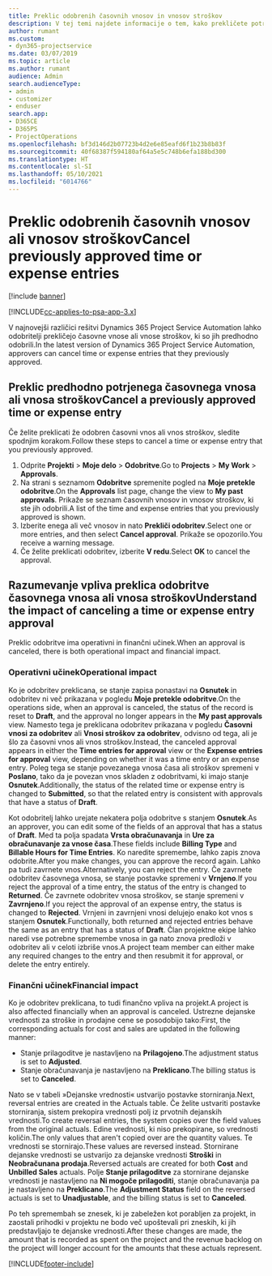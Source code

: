 ```yaml
---
title: Preklic odobrenih časovnih vnosov in vnosov stroškov
description: V tej temi najdete informacije o tem, kako prekličete potrjen čas projekta in transakcijo stroškov.
author: rumant
ms.custom:
- dyn365-projectservice
ms.date: 03/07/2019
ms.topic: article
ms.author: rumant
audience: Admin
search.audienceType:
- admin
- customizer
- enduser
search.app:
- D365CE
- D365PS
- ProjectOperations
ms.openlocfilehash: bf3d146d2b07723b4d2e6e85eafd6f1b23b8b83f
ms.sourcegitcommit: 40f68387f594180af64a5e5c748b6efa188bd300
ms.translationtype: HT
ms.contentlocale: sl-SI
ms.lasthandoff: 05/10/2021
ms.locfileid: "6014766"
---
```

# <a name="cancel-previously-approved-time-or-expense-entries"></a><span data-ttu-id="ad694-103">Preklic odobrenih časovnih vnosov ali vnosov stroškov</span><span class="sxs-lookup"><span data-stu-id="ad694-103">Cancel previously approved time or expense entries</span></span>

[!include [banner](../includes/psa-now-project-operations.md)]

[!INCLUDE[cc-applies-to-psa-app-3.x](../includes/cc-applies-to-psa-app-3x.md)]

<span data-ttu-id="ad694-104">V najnovejši različici rešitvi Dynamics 365 Project Service Automation lahko odobritelji prekličejo časovne vnose ali vnose stroškov, ki so jih predhodno odobrili.</span><span class="sxs-lookup"><span data-stu-id="ad694-104">In the latest version of Dynamics 365 Project Service Automation, approvers can cancel time or expense entries that they previously approved.</span></span>

## <a name="cancel-a-previously-approved-time-or-expense-entry"></a><span data-ttu-id="ad694-105">Preklic predhodno potrjenega časovnega vnosa ali vnosa stroškov</span><span class="sxs-lookup"><span data-stu-id="ad694-105">Cancel a previously approved time or expense entry</span></span>

<span data-ttu-id="ad694-106">Če želite preklicati že odobren časovni vnos ali vnos stroškov, sledite spodnjim korakom.</span><span class="sxs-lookup"><span data-stu-id="ad694-106">Follow these steps to cancel a time or expense entry that you previously approved.</span></span>

1. <span data-ttu-id="ad694-107">Odprite **Projekti** \> **Moje delo** \> **Odobritve**.</span><span class="sxs-lookup"><span data-stu-id="ad694-107">Go to **Projects** \> **My Work** \> **Approvals**.</span></span>
2. <span data-ttu-id="ad694-108">Na strani s seznamom **Odobritve** spremenite pogled na **Moje pretekle odobritve**.</span><span class="sxs-lookup"><span data-stu-id="ad694-108">On the **Approvals** list page, change the view to **My past approvals**.</span></span> <span data-ttu-id="ad694-109">Prikaže se seznam časovnih vnosov in vnosov stroškov, ki ste jih odobrili.</span><span class="sxs-lookup"><span data-stu-id="ad694-109">A list of the time and expense entries that you previously approved is shown.</span></span>
3. <span data-ttu-id="ad694-110">Izberite enega ali več vnosov in nato **Prekliči odobritev**.</span><span class="sxs-lookup"><span data-stu-id="ad694-110">Select one or more entries, and then select **Cancel approval**.</span></span> <span data-ttu-id="ad694-111">Prikaže se opozorilo.</span><span class="sxs-lookup"><span data-stu-id="ad694-111">You receive a warning message.</span></span>
4. <span data-ttu-id="ad694-112">Če želite preklicati odobritev, izberite **V redu**.</span><span class="sxs-lookup"><span data-stu-id="ad694-112">Select **OK** to cancel the approval.</span></span>

## <a name="understand-the-impact-of-canceling-a-time-or-expense-entry-approval"></a><span data-ttu-id="ad694-113">Razumevanje vpliva preklica odobritve časovnega vnosa ali vnosa stroškov</span><span class="sxs-lookup"><span data-stu-id="ad694-113">Understand the impact of canceling a time or expense entry approval</span></span>

<span data-ttu-id="ad694-114">Preklic odobritve ima operativni in finančni učinek.</span><span class="sxs-lookup"><span data-stu-id="ad694-114">When an approval is canceled, there is both operational impact and financial impact.</span></span>

### <a name="operational-impact"></a><span data-ttu-id="ad694-115">Operativni učinek</span><span class="sxs-lookup"><span data-stu-id="ad694-115">Operational impact</span></span>

<span data-ttu-id="ad694-116">Ko je odobritev preklicana, se stanje zapisa ponastavi na **Osnutek** in odobritev ni več prikazana v pogledu **Moje pretekle odobritve**.</span><span class="sxs-lookup"><span data-stu-id="ad694-116">On the operations side, when an approval is canceled, the status of the record is reset to **Draft**, and the approval no longer appears in the **My past approvals** view.</span></span> <span data-ttu-id="ad694-117">Namesto tega je preklicana odobritev prikazana v pogledu **Časovni vnosi za odobritev** ali **Vnosi stroškov za odobritev**, odvisno od tega, ali je šlo za časovni vnos ali vnos stroškov.</span><span class="sxs-lookup"><span data-stu-id="ad694-117">Instead, the canceled approval appears in either the **Time entries for approval** view or the **Expense entries for approval** view, depending on whether it was a time entry or an expense entry.</span></span> <span data-ttu-id="ad694-118">Poleg tega se stanje povezanega vnosa časa ali stroškov spremeni v **Poslano**, tako da je povezan vnos skladen z odobritvami, ki imajo stanje **Osnutek**.</span><span class="sxs-lookup"><span data-stu-id="ad694-118">Additionally, the status of the related time or expense entry is changed to **Submitted**, so that the related entry is consistent with approvals that have a status of **Draft**.</span></span>

<span data-ttu-id="ad694-119">Kot odobritelj lahko urejate nekatera polja odobritve s stanjem **Osnutek**.</span><span class="sxs-lookup"><span data-stu-id="ad694-119">As an approver, you can edit some of the fields of an approval that has a status of **Draft**.</span></span> <span data-ttu-id="ad694-120">Med ta polja spadata **Vrsta obračunavanja** in **Ure za obračunavanje za vnose časa**.</span><span class="sxs-lookup"><span data-stu-id="ad694-120">These fields include **Billing Type** and **Billable Hours for Time Entries**.</span></span> <span data-ttu-id="ad694-121">Ko naredite spremembe, lahko zapis znova odobrite.</span><span class="sxs-lookup"><span data-stu-id="ad694-121">After you make changes, you can approve the record again.</span></span> <span data-ttu-id="ad694-122">Lahko pa tudi zavrnete vnos.</span><span class="sxs-lookup"><span data-stu-id="ad694-122">Alternatively, you can reject the entry.</span></span> <span data-ttu-id="ad694-123">Če zavrnete odobritev časovnega vnosa, se stanje postavke spremeni v **Vrnjeno**.</span><span class="sxs-lookup"><span data-stu-id="ad694-123">If you reject the approval of a time entry, the status of the entry is changed to **Returned**.</span></span> <span data-ttu-id="ad694-124">Če zavrnete odobritev vnosa stroškov, se stanje spremeni v **Zavrnjeno**.</span><span class="sxs-lookup"><span data-stu-id="ad694-124">If you reject the approval of an expense entry, the status is changed to **Rejected**.</span></span> <span data-ttu-id="ad694-125">Vrnjeni in zavrnjeni vnosi delujejo enako kot vnos s stanjem **Osnutek**.</span><span class="sxs-lookup"><span data-stu-id="ad694-125">Functionally, both returned and rejected entries behave the same as an entry that has a status of **Draft**.</span></span> <span data-ttu-id="ad694-126">Član projektne ekipe lahko naredi vse potrebne spremembe vnosa in ga nato znova predloži v odobritev ali v celoti izbriše vnos.</span><span class="sxs-lookup"><span data-stu-id="ad694-126">A project team member can either make any required changes to the entry and then resubmit it for approval, or delete the entry entirely.</span></span>

### <a name="financial-impact"></a><span data-ttu-id="ad694-127">Finančni učinek</span><span class="sxs-lookup"><span data-stu-id="ad694-127">Financial impact</span></span>

<span data-ttu-id="ad694-128">Ko je odobritev preklicana, to tudi finančno vpliva na projekt.</span><span class="sxs-lookup"><span data-stu-id="ad694-128">A project is also affected financially when an approval is canceled.</span></span> <span data-ttu-id="ad694-129">Ustrezne dejanske vrednosti za stroške in prodajne cene se posodobijo tako:</span><span class="sxs-lookup"><span data-stu-id="ad694-129">First, the corresponding actuals for cost and sales are updated in the following manner:</span></span>

- <span data-ttu-id="ad694-130">Stanje prilagoditve je nastavljeno na **Prilagojeno**.</span><span class="sxs-lookup"><span data-stu-id="ad694-130">The adjustment status is set to **Adjusted**.</span></span>
- <span data-ttu-id="ad694-131">Stanje obračunavanja je nastavljeno na **Preklicano**.</span><span class="sxs-lookup"><span data-stu-id="ad694-131">The billing status is set to **Canceled**.</span></span>

<span data-ttu-id="ad694-132">Nato se v tabeli »Dejanske vrednosti« ustvarijo postavke storniranja.</span><span class="sxs-lookup"><span data-stu-id="ad694-132">Next, reversal entries are created in the Actuals table.</span></span> <span data-ttu-id="ad694-133">Če želite ustvariti postavke storniranja, sistem prekopira vrednosti polj iz prvotnih dejanskih vrednosti.</span><span class="sxs-lookup"><span data-stu-id="ad694-133">To create reversal entries, the system copies over the field values from the original actuals.</span></span> <span data-ttu-id="ad694-134">Edine vrednosti, ki niso prekopirane, so vrednosti količin.</span><span class="sxs-lookup"><span data-stu-id="ad694-134">The only values that aren't copied over are the quantity values.</span></span> <span data-ttu-id="ad694-135">Te vrednosti se stornirajo.</span><span class="sxs-lookup"><span data-stu-id="ad694-135">These values are reversed instead.</span></span> <span data-ttu-id="ad694-136">Stornirane dejanske vrednosti se ustvarijo za dejanske vrednosti **Stroški** in **Neobračunana prodaja**.</span><span class="sxs-lookup"><span data-stu-id="ad694-136">Reversed actuals are created for both **Cost** and **Unbilled Sales** actuals.</span></span> <span data-ttu-id="ad694-137">Polje **Stanje prilagoditve** za stornirane dejanske vrednosti je nastavljeno na **Ni mogoče prilagoditi**, stanje obračunavanja pa je nastavljeno na **Preklicano**.</span><span class="sxs-lookup"><span data-stu-id="ad694-137">The **Adjustment Status** field on the reversed actuals is set to **Unadjustable**, and the billing status is set to **Canceled**.</span></span>

<span data-ttu-id="ad694-138">Po teh spremembah se znesek, ki je zabeležen kot porabljen za projekt, in zaostali prihodki v projektu ne bodo več upoštevali pri zneskih, ki jih predstavljajo te dejanske vrednosti.</span><span class="sxs-lookup"><span data-stu-id="ad694-138">After these changes are made, the amount that is recorded as spent on the project and the revenue backlog on the project will longer account for the amounts that these actuals represent.</span></span>


[!INCLUDE[footer-include](../includes/footer-banner.md)]